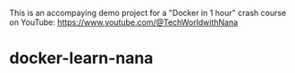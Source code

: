 This is an accompaying demo project for a "Docker in 1 hour" crash course on YouTube: https://www.youtube.com/@TechWorldwithNana
# docker-learn-nana
